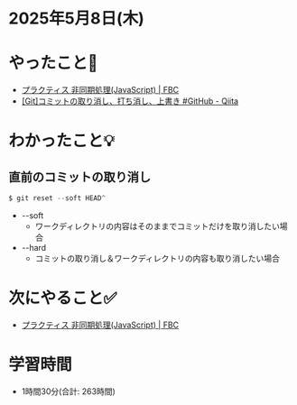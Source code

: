 # 2025年5月8日(木)

# やったこと📝

- [プラクティス 非同期処理\(JavaScript\) \| FBC](https://bootcamp.fjord.jp/practices/204)
- [\[Git\]コミットの取り消し、打ち消し、上書き \#GitHub \- Qiita](https://qiita.com/shuntaro_tamura/items/06281261d893acf049ed)

# わかったこと💡

## 直前のコミットの取り消し

```javascript
$ git reset --soft HEAD^
```

- --soft
  - ワークディレクトリの内容はそのままでコミットだけを取り消したい場合
- --hard
  - コミットの取り消し＆ワークディレクトリの内容も取り消したい場合

# 次にやること✅

- [プラクティス 非同期処理\(JavaScript\) \| FBC](https://bootcamp.fjord.jp/practices/204)

# 学習時間

- 1時間30分(合計: 263時間)
